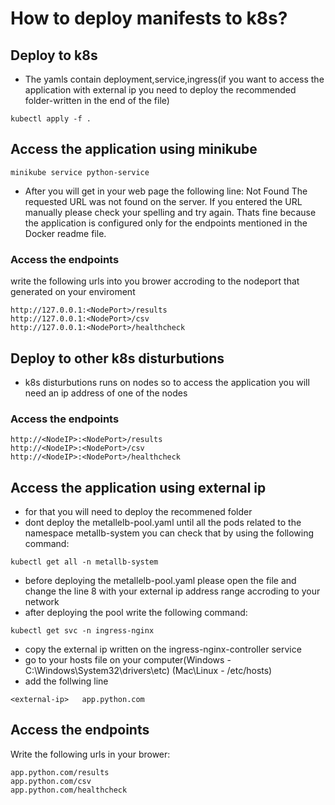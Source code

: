 # How to deploy manifests to k8s?
## Deploy to k8s
- The yamls contain deployment,service,ingress(if you want to access the application with external ip you need to deploy the recommended folder-written in the end of the file)
```
kubectl apply -f .
```
## Access the application using minikube
```
minikube service python-service
```
- After you will get in your web page the following line:
Not Found
The requested URL was not found on the server. If you entered the URL manually please check your spelling and try again.
Thats fine because the application is configured only for the endpoints mentioned in the Docker readme file.
### Access the endpoints
write the following urls into you brower accroding to the nodeport that generated on your enviroment
```
http://127.0.0.1:<NodePort>/results
http://127.0.0.1:<NodePort>/csv
http://127.0.0.1:<NodePort>/healthcheck
```


## Deploy to other k8s disturbutions
- k8s disturbutions runs on nodes so to access the application you will need an ip address of one of the nodes
### Access the endpoints
```
http://<NodeIP>:<NodePort>/results
http://<NodeIP>:<NodePort>/csv
http://<NodeIP>:<NodePort>/healthcheck
```
## Access the application using external ip
- for that you will need to deploy the recommened folder
- dont deploy the metallelb-pool.yaml until all the pods related to the namespace metallb-system you can check that by using the following command:
```
kubectl get all -n metallb-system
```
- before deploying the metallelb-pool.yaml please open the file and change the line 8 with your external ip address range accroding to your network
- after deploying the pool write the following command:
```
kubectl get svc -n ingress-nginx
```
- copy the external ip written on the ingress-nginx-controller service
- go to your hosts file on your computer(Windows - C:\Windows\System32\drivers\etc) (Mac\Linux - /etc/hosts)
- add the follwing line
```
<external-ip>   app.python.com
```
## Access the endpoints
Write the following urls in your brower:
```
app.python.com/results
app.python.com/csv
app.python.com/healthcheck
```
